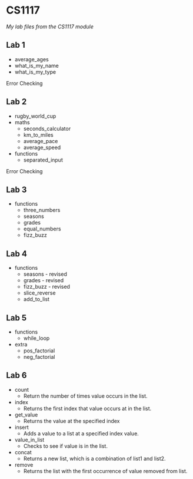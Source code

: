 # CS1117

_My lab files from the CS1117 module_

## Lab 1

- average\_ages
- what\_is\_my\_name
- what\_is\_my\_type

Error Checking

## Lab 2

- rugby\_world\_cup
- maths
  - seconds_calculator
  - km\_to\_miles
  - average\_pace
  - average\_speed
- functions
  - separated\_input

Error Checking

## Lab 3

- functions
  - three\_numbers
  - seasons
  - grades
  - equal\_numbers
  - fizz\_buzz

## Lab 4

- functions
  - seasons - revised
  - grades - revised
  - fizz_buzz - revised
  - slice\_reverse
  - add\_to\_list

## Lab 5

- functions
  - while\_loop
- extra
  - pos\_factorial
  - neg\_factorial
  
## Lab 6

- count
  - Return the number of times value occurs in the list.
- index
  - Returns the first index that value occurs at in the list.
- get\_value
  - Returns the value at the specified index
- insert
  - Adds a value to a list at a specified index value.
- value\_in\_list
  - Checks to see if value is in the list.
- concat
  - Returns a new list, which is a combination of list1 and list2.
- remove
  - Returns the list with the first occurrence of value removed from list.
